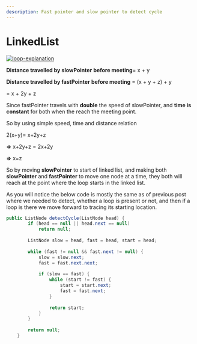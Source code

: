 ```yaml
---
description: Fast pointer and slow pointer to detect cycle
---
```


# LinkedList

[![loop-explanation](https://web.archive.org/web/20160401024212im_/http://learningarsenal.info/wp-content/uploads/2015/08/loop-explanation-300x199.png)](https://web.archive.org/web/20160401024212/http://learningarsenal.info/wp-content/uploads/2015/08/loop-explanation.png)

**Distance travelled by slowPointer** **before meeting**= x + y

**Distance travelled by fastPointer** **before meeting** = \(x + y + z\) + y

= x + 2y + z

Since fastPointer travels with **double** the speed of slowPointer, and **time is constant** for both when the reach the meeting point.

So by using simple speed, time and distance relation

2\(x+y\)=  x+2y+z

**=&gt;** x+2y+z = 2x+2y

**=&gt;** x=z

So by moving **slowPointer** to start of linked list, and making both **slowPointer** and **fastPointer** to move one node at a time, they both will reach at the point where the loop starts in the linked list.

As you will notice the below code is mostly the same as of previous post where we needed to detect, whether a loop is present or not, and then if a loop is there we move forward to tracing its starting location.



```java
public ListNode detectCycle(ListNode head) {
        if (head == null || head.next == null) 
            return null;
        
        ListNode slow = head, fast = head, start = head;
        
        while (fast != null && fast.next != null) {
            slow = slow.next;
            fast = fast.next.next;
            
            if (slow == fast) {
                while (start != fast) {
                    start = start.next;
                    fast = fast.next;
                }
                
                return start;
            }
        }
        
        return null;
    }
```



